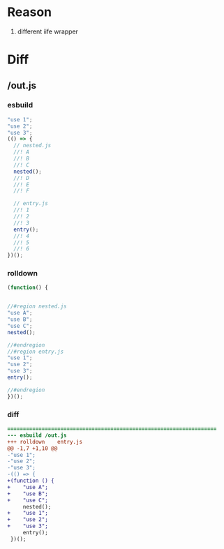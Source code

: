 # Reason
1. different iife wrapper
# Diff
## /out.js
### esbuild
```js
"use 1";
"use 2";
"use 3";
(() => {
  // nested.js
  //! A
  //! B
  //! C
  nested();
  //! D
  //! E
  //! F

  // entry.js
  //! 1
  //! 2
  //! 3
  entry();
  //! 4
  //! 5
  //! 6
})();
```
### rolldown
```js
(function() {


//#region nested.js
"use A";
"use B";
"use C";
nested();

//#endregion
//#region entry.js
"use 1";
"use 2";
"use 3";
entry();

//#endregion
})();

```
### diff
```diff
===================================================================
--- esbuild	/out.js
+++ rolldown	entry.js
@@ -1,7 +1,10 @@
-"use 1";
-"use 2";
-"use 3";
-(() => {
+(function () {
+    "use A";
+    "use B";
+    "use C";
     nested();
+    "use 1";
+    "use 2";
+    "use 3";
     entry();
 })();

```
